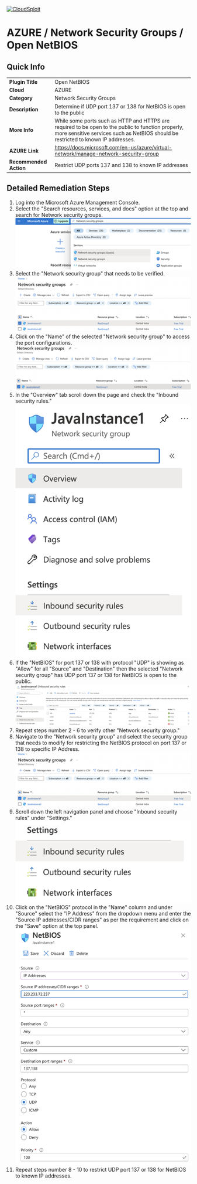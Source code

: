 [![CloudSploit](https://cloudsploit.com/img/logo-new-big-text-100.png "CloudSploit")](https://cloudsploit.com)

# AZURE / Network Security Groups / Open NetBIOS

## Quick Info

| | |
|-|-|
| **Plugin Title** | Open NetBIOS |
| **Cloud** | AZURE |
| **Category** | Network Security Groups |
| **Description** | Determine if UDP port 137 or 138 for NetBIOS is open to the public |
| **More Info** | While some ports such as HTTP and HTTPS are required to be open to the public to function properly, more sensitive services such as NetBIOS should be restricted to known IP addresses. |
| **AZURE Link** | https://docs.microsoft.com/en-us/azure/virtual-network/manage-network-security-group |
| **Recommended Action** | Restrict UDP ports 137 and 138 to known IP addresses |

## Detailed Remediation Steps
1. Log into the Microsoft Azure Management Console.
2. Select the "Search resources, services, and docs" option at the top and search for Network security groups. </br> <img src="/resources/azure/networksecuritygroups/open-netbios/step2.png"/>
3. Select the "Network security group" that needs to be verified. </br> <img src="/resources/azure/networksecuritygroups/open-netbios/step3.png"/>
4. Click on the "Name" of the selected "Network security group" to access the port configurations. </br> <img src="/resources/azure/networksecuritygroups/open-netbios/step4.png"/>
5. In the "Overview" tab scroll down the page and check the "Inbound security rules." </br> <img src="/resources/azure/networksecuritygroups/open-netbios/step5.png"/>
6. If the "NetBIOS" for port 137 or 138 with protocol "UDP" is showing as "Allow" for all "Source" and "Destination" then the selected  "Network security group" has UDP port 137 or 138 for NetBIOS is open to the public. </br> <img src="/resources/azure/networksecuritygroups/open-netbios/step6.png"/>
7. Repeat steps number 2 - 6 to verify other "Network security group." </br>
8. Navigate to the "Network security group" and select the security group that needs to modify for restricting the NetBIOS protocol on port 137 or 138 to specific IP Address.</br> <img src="/resources/azure/networksecuritygroups/open-netbios/step8.png"/>
9. Scroll down the left navigation panel and choose "Inbound security rules" under "Settings."</br> <img src="/resources/azure/networksecuritygroups/open-netbios/step9.png"/>
10. Click on the "NetBIOS" protocol in the "Name" column and under "Source" select the "IP Address" from the dropdown menu and enter the "Source IP addresses/CIDR ranges" as per the requirement and click on the "Save" option at the top panel. </br> <img src="/resources/azure/networksecuritygroups/open-netbios/step10.png"/>
11. Repeat steps number 8 - 10 to restrict UDP port 137 or 138 for NetBIOS to known IP addresses. </br>
